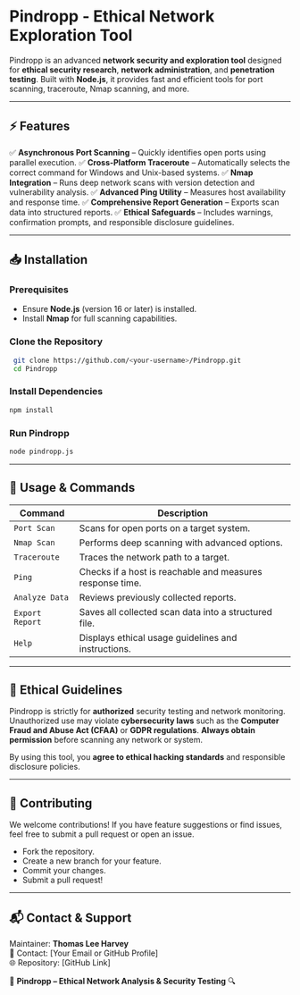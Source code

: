 # **Pindropp - Ethical Network Exploration Tool**

Pindropp is an advanced **network security and exploration tool** designed for **ethical security research**, **network administration**, and **penetration testing**. Built with **Node.js**, it provides fast and efficient tools for port scanning, traceroute, Nmap scanning, and more.

---

## **⚡ Features**

✅ **Asynchronous Port Scanning** – Quickly identifies open ports using parallel execution.
✅ **Cross-Platform Traceroute** – Automatically selects the correct command for Windows and Unix-based systems.
✅ **Nmap Integration** – Runs deep network scans with version detection and vulnerability analysis.
✅ **Advanced Ping Utility** – Measures host availability and response time.
✅ **Comprehensive Report Generation** – Exports scan data into structured reports.
✅ **Ethical Safeguards** – Includes warnings, confirmation prompts, and responsible disclosure guidelines.

---

## **📥 Installation**

### **Prerequisites**
- Ensure **Node.js** (version 16 or later) is installed.
- Install **Nmap** for full scanning capabilities.

### **Clone the Repository**
```bash
 git clone https://github.com/<your-username>/Pindropp.git
 cd Pindropp
```

### **Install Dependencies**
```bash
npm install
```

### **Run Pindropp**
```bash
node pindropp.js
```

---

## **📌 Usage & Commands**

| **Command** | **Description** |
|------------|---------------|
| `Port Scan` | Scans for open ports on a target system. |
| `Nmap Scan` | Performs deep scanning with advanced options. |
| `Traceroute` | Traces the network path to a target. |
| `Ping` | Checks if a host is reachable and measures response time. |
| `Analyze Data` | Reviews previously collected reports. |
| `Export Report` | Saves all collected scan data into a structured file. |
| `Help` | Displays ethical usage guidelines and instructions. |

---

## **🔐 Ethical Guidelines**

Pindropp is strictly for **authorized** security testing and network monitoring. Unauthorized use may violate **cybersecurity laws** such as the **Computer Fraud and Abuse Act (CFAA)** or **GDPR regulations**. **Always obtain permission** before scanning any network or system.

By using this tool, you **agree to ethical hacking standards** and responsible disclosure policies.

---

## **🤝 Contributing**

We welcome contributions! If you have feature suggestions or find issues, feel free to submit a pull request or open an issue.

- Fork the repository.
- Create a new branch for your feature.
- Commit your changes.
- Submit a pull request!

---

## **📬 Contact & Support**

Maintainer: **Thomas Lee Harvey**  
📩 Contact: [Your Email or GitHub Profile]  
🌐 Repository: [GitHub Link]  


🚀 **Pindropp – Ethical Network Analysis & Security Testing** 🔍

